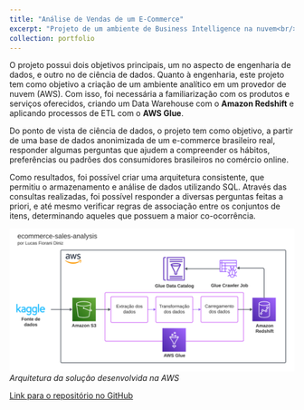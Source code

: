 ```yaml
---
title: "Análise de Vendas de um E-Commerce"
excerpt: "Projeto de um ambiente de Business Intelligence na nuvem<br/><img src='/images/ecommerce-sales-analysis.jpg'>"
collection: portfolio
---
```


O projeto possui dois objetivos principais, um no aspecto de engenharia de dados, e outro no de ciência de dados. Quanto à engenharia, este projeto tem como objetivo a criação de um ambiente analítico em um provedor de nuvem (AWS). Com isso, foi necessária a familiarização com os produtos e serviços oferecidos, criando um Data Warehouse com o **Amazon Redshift** e aplicando processos de ETL com o **AWS Glue**.

Do ponto de vista de ciência de dados, o projeto tem como objetivo, a partir de uma base de dados anonimizada de um e-commerce brasileiro real, responder algumas perguntas que ajudem a compreender os hábitos, preferências ou padrões dos consumidores brasileiros no comércio online.

Como resultados, foi possível criar uma arquitetura consistente, que permitiu o armazenamento e análise de dados utilizando SQL. Através das consultas realizadas, foi possível responder a diversas perguntas feitas a priori, e até mesmo verificar regras de associação entre os conjuntos de itens, determinando aqueles que possuem a maior co-ocorrência.

![ecommerce-sales-analysis](/images/aws_architecture.png)
*Arquitetura da solução desenvolvida na AWS*

[Link para o repositório no GitHub](https://github.com/lcfdiniz/puc-rio/tree/main/ecommerce-sales-analysis)
